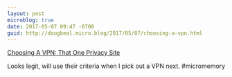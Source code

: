 ```yaml
---
layout: post
microblog: true
date: 2017-05-07 09:47 -0700
guid: http://dougbeal.micro.blog/2017/05/07/choosing-a-vpn.html
---
```

[Choosing A VPN: That One Privacy Site](https://thatoneprivacysite.net/choosing-the-best-vpn-for-you/)

Looks legit, will use their criteria when I pick out a VPN next.  #micromemory

